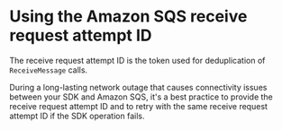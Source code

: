 # Using the Amazon SQS receive request attempt ID<a name="using-receiverequestattemptid-request-parameter"></a>

The receive request attempt ID is the token used for deduplication of `ReceiveMessage` calls\.

During a long\-lasting network outage that causes connectivity issues between your SDK and Amazon SQS, it's a best practice to provide the receive request attempt ID and to retry with the same receive request attempt ID if the SDK operation fails\.